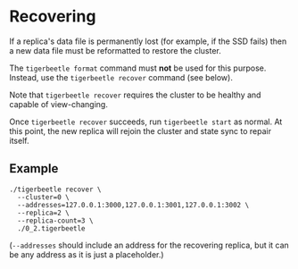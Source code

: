 # Recovering

If a replica's data file is permanently lost (for example, if the SSD fails) then a new data file must be reformatted to restore the cluster.

The `tigerbeetle format` command must **not** be used for this purpose.
Instead, use the `tigerbeetle recover` command (see below).

Note that `tigerbeetle recover` requires the cluster to be healthy and capable of view-changing.

Once `tigerbeetle recover` succeeds, run `tigerbeetle start` as normal. At this point, the new replica will rejoin the cluster and state sync to repair itself.

## Example

```console
./tigerbeetle recover \
  --cluster=0 \
  --addresses=127.0.0.1:3000,127.0.0.1:3001,127.0.0.1:3002 \
  --replica=2 \
  --replica-count=3 \
  ./0_2.tigerbeetle
```

(`--addresses` should include an address for the recovering replica, but it can be any address as it is just a placeholder.)
